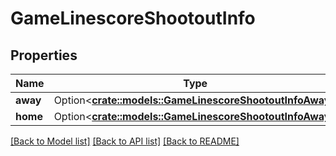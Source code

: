 # GameLinescoreShootoutInfo

## Properties

Name | Type | Description | Notes
------------ | ------------- | ------------- | -------------
**away** | Option<[**crate::models::GameLinescoreShootoutInfoAway**](GameLinescore_shootoutInfo_away.md)> |  | [optional]
**home** | Option<[**crate::models::GameLinescoreShootoutInfoAway**](GameLinescore_shootoutInfo_away.md)> |  | [optional]

[[Back to Model list]](../README.md#documentation-for-models) [[Back to API list]](../README.md#documentation-for-api-endpoints) [[Back to README]](../README.md)


